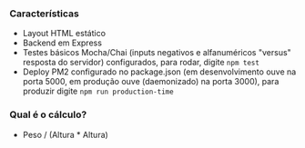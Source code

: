 ### Características

-  Layout HTML estático
-  Backend em Express
-  Testes básicos Mocha/Chai (inputs negativos e alfanuméricos "versus" resposta do servidor) configurados, para rodar, digite `npm test`
-  Deploy PM2 configurado no package.json (em desenvolvimento ouve na porta 5000, em produção ouve (daemonizado) na porta 3000), para produzir digite `npm run production-time`

### Qual é o cálculo?

-  Peso / (Altura * Altura)